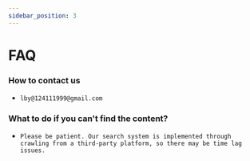 ```yaml
---
sidebar_position: 3
---
```


# FAQ

### How to contact us
- `lby@124111999@gmail.com`

### What to do if you can't find the content? 
- `Please be patient. Our search system is implemented through crawling from a third-party platform, so there may be time lag issues.`